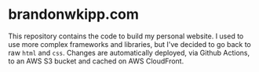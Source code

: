 # brandonwkipp.com
This repository contains the code to build my personal website. I used to use more complex frameworks and libraries, but I've decided to go back to raw `html` and `css`. Changes are automatically deployed, via Github Actions, to an AWS S3 bucket and cached on AWS CloudFront.
